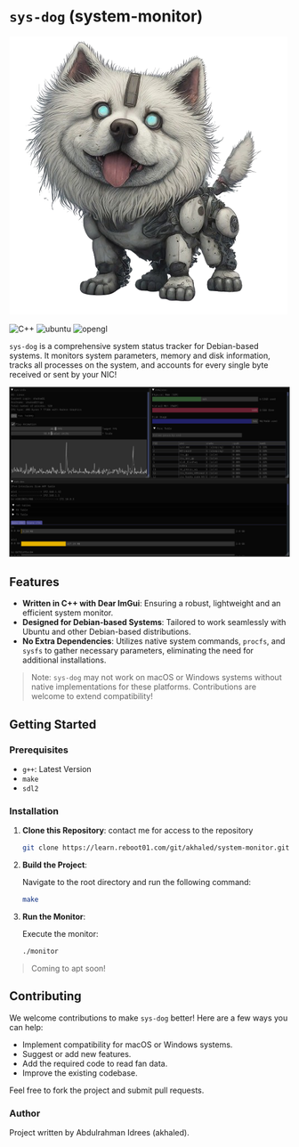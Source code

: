 # `sys-dog` (system-monitor)

![sysdog](./assets/logo.png)

![C++](https://img.shields.io/badge/C%2B%2B-00599C?style=for-the-badge&logo=c%2B%2B&logoColor=white) ![ubuntu](https://img.shields.io/badge/Ubuntu-E95420?style=for-the-badge&logo=ubuntu&logoColor=white) ![opengl](https://img.shields.io/badge/OpenGL-%23FFFFFF.svg?style=for-the-badge&logo=opengl)

`sys-dog` is a comprehensive system status tracker for Debian-based systems. It monitors system parameters, memory and disk information, tracks all processes on the system, and accounts for every single byte received or sent by your NIC!

![screenshot](assets/20240622_001532_image.png)

## Features

- **Written in C++ with Dear ImGui**: Ensuring a robust, lightweight and an efficient system monitor.
- **Designed for Debian-based Systems**: Tailored to work seamlessly with Ubuntu and other Debian-based distributions.
- **No Extra Dependencies**: Utilizes native system commands, `procfs`, and `sysfs` to gather necessary parameters, eliminating the need for additional installations.

> Note: `sys-dog` may not work on macOS or Windows systems without native implementations for these platforms. Contributions are welcome to extend compatibility!

## Getting Started

### Prerequisites

- `g++`: Latest Version
- `make`
- `sdl2`

### Installation

1. **Clone this Repository**: contact me for access to the repository

   ```bash
   git clone https://learn.reboot01.com/git/akhaled/system-monitor.git
   ```

2. **Build the Project**:

   Navigate to the root directory and run the following command:

   ```bash
   make
   ```

3. **Run the Monitor**:

   Execute the monitor:

   ```bash
   ./monitor
   ```

> Coming to apt soon!

## Contributing

We welcome contributions to make `sys-dog` better! Here are a few ways you can help:

- Implement compatibility for macOS or Windows systems.
- Suggest or add new features.
- Add the required code to read fan data.
- Improve the existing codebase.

Feel free to fork the project and submit pull requests.

### Author

Project written by Abdulrahman Idrees (akhaled).
